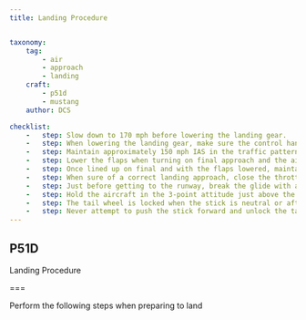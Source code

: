 ```yaml
---
title: Landing Procedure 


taxonomy:
    tag:
        - air
        - approach
        - landing
    craft:
        - p51d
        - mustang
    author: DCS

checklist:
    -   step: Slow down to 170 mph before lowering the landing gear.
    -   step: When lowering the landing gear, make sure the control handle is DOWN and locked. Check the landing gear indicator lights. Be sure the hydraulic pressure returns to approximately 1000 PSI. Be prepared for the aircraft to feel nose-heavy when the gear is down. Adjust elevator trim to compensate.
    -   step: Maintain approximately 150 mph IAS in the traffic pattern.
    -   step: Lower the flaps when turning on final approach and the airspeed is below 165 mph IAS.
    -   step: Once lined up on final and with the flaps lowered, maintain approximately 115-120 mph IAS.
    -   step: When sure of a correct landing approach, close the throttle.
    -   step: Just before getting to the runway, break the glide with a controlled flare and approach so as to land within the first third of the runway in a 3-point attitude.
    -   step: Hold the aircraft in the 3-point attitude just above the runway until flying speed is lost and the plane sets down at approximately 90 mph.
    -   step: The tail wheel is locked when the stick is neutral or aft, so steering is limited after touchdown. Keep the stick held back until enough speed is lost and you are ready to turn off the runway and taxi. 
    -   step: Never attempt to push the stick forward and unlock the tail wheel in a turn when taxiing. Release the tail wheel before starting the turn. 
---
```


## P51D 
Landing Procedure 

===

Perform the following steps when preparing to land
